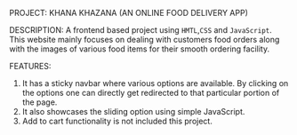 PROJECT: KHANA KHAZANA (AN ONLINE FOOD DELIVERY APP)

DESCRIPTION: A frontend based project using `HMTL`,`CSS` and `JavaScript`. This website mainly focuses on dealing with customers food orders along with the images of various food items for their smooth ordering facility.

FEATURES:
1. It has a sticky navbar where various options are available. By clicking on the options one can directly get redirected to that particular portion of the page.
2. It also showcases the sliding option using simple JavaScript.
3. Add to cart functionality is not included this project.

